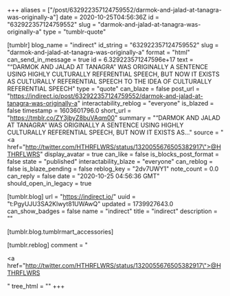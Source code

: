 +++
aliases = ["/post/632922357124759552/darmok-and-jalad-at-tanagra-was-originally-a"]
date = 2020-10-25T04:56:36Z
id = "632922357124759552"
slug = "darmok-and-jalad-at-tanagra-was-originally-a"
type = "tumblr-quote"

[tumblr]
blog_name = "indirect"
id_string = "632922357124759552"
slug = "darmok-and-jalad-at-tanagra-was-originally-a"
format = "html"
can_send_in_message = true
id = 6.329223571247596e+17
text = "&ldquo;DARMOK AND JALAD AT TANAGRA&rdquo; WAS ORIGINALLY A SENTENCE USING HIGHLY CULTURALLY REFERENTIAL SPEECH, BUT NOW IT EXISTS AS CULTURALLY REFERENTIAL SPEECH TO THE IDEA OF CULTURALLY REFERENTIAL SPEECH"
type = "quote"
can_blaze = false
post_url = "https://indirect.io/post/632922357124759552/darmok-and-jalad-at-tanagra-was-originally-a"
interactability_reblog = "everyone"
is_blazed = false
timestamp = 1603601796.0
short_url = "https://tmblr.co/ZY3jbyZ8buVAqm00"
summary = "“DARMOK AND JALAD AT TANAGRA” WAS ORIGINALLY A SENTENCE USING HIGHLY CULTURALLY REFERENTIAL SPEECH, BUT NOW IT EXISTS AS..."
source = "<a href=\"http://twitter.com/HTHRFLWRS/status/1320055676505382917\">@HTHRFLWRS</a>"
display_avatar = true
can_like = false
is_blocks_post_format = false
state = "published"
interactability_blaze = "everyone"
can_reblog = false
is_blaze_pending = false
reblog_key = "2dv7UWY1"
note_count = 0.0
can_reply = false
date = "2020-10-25 04:56:36 GMT"
should_open_in_legacy = true

[tumblr.blog]
url = "https://indirect.io/"
uuid = "t:PgyUJU3SA2Klwyt81UWAwQ"
updated = 1739927643.0
can_show_badges = false
name = "indirect"
title = "indirect"
description = ""

[tumblr.blog.tumblrmart_accessories]

[tumblr.reblog]
comment = "<p><a href=\"http://twitter.com/HTHRFLWRS/status/1320055676505382917\">@HTHRFLWRS</a></p>"
tree_html = ""
+++
